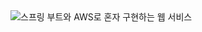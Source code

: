 <img src=http://image.kyobobook.co.kr/images/book/xlarge/602/x9788965402602.jpg alt="스프링 부트와 AWS로 혼자 구현하는 웹 서비스">
